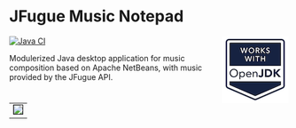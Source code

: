 # JFugue Music Notepad
[![Java CI](https://github.com/hdrhistogram/hdrhistogram/workflows/Java%20CI/badge.svg)](https://github.com/geertjanw/jmn/actions)
<a href="https://foojay.io"><img align="right" width="120" height="120" src="https://github.com/geertjanw/jmn/blob/master/www/WorksWithOpenJDK1.png"></a>

Modulerized Java desktop application for music composition based on Apache NetBeans, with music provided by the JFugue API.

<table><tr><td>
    <img style="border:1px solid black" src="/www/jmn.png" />
</td></tr></table>

